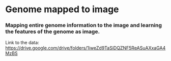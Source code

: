 # Genome mapped to image
### Mapping entire genome information to the image and learning the features of the genome as image. 


Link to the data:
https://drive.google.com/drive/folders/1iweZd9TaSiDQZNF5ReASuAXxaGA4MzBS
